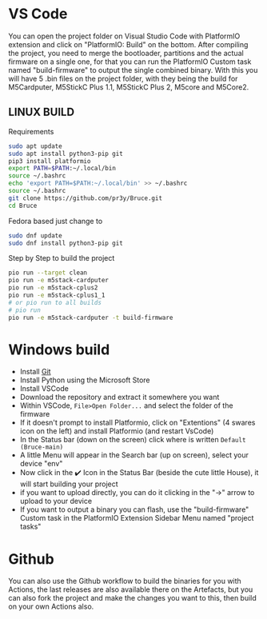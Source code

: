 # VS Code
You can open the project folder on Visual Studio Code with PlatformIO extension and click on "PlatformIO: Build" on the bottom.
After compiling the project, you need to merge the bootloader, partitions and the actual firmware on a single one, for that you can run the PlatformIO Custom task named "build-firmware" to output the single combined binary.
With this you will have 5 .bin files on the project folder, with they being the build for M5Cardputer, M5StickC Plus 1.1, M5StickC Plus 2, M5core and M5Core2. 

## LINUX BUILD
Requirements
```sh
sudo apt update
sudo apt install python3-pip git
pip3 install platformio
export PATH=$PATH:~/.local/bin
source ~/.bashrc
echo 'export PATH=$PATH:~/.local/bin' >> ~/.bashrc
source ~/.bashrc
git clone https://github.com/pr3y/Bruce.git
cd Bruce
```
Fedora based just change to
```sh
sudo dnf update
sudo dnf install python3-pip git
```

Step by Step to build the project

```sh
pio run --target clean
pio run -e m5stack-cardputer
pio run -e m5stack-cplus2
pio run -e m5stack-cplus1_1 
# or pio run to all builds
# pio run
pio run -e m5stack-cardputer -t build-firmware
```

# Windows build
* Install [Git](https://git-scm.com/download/win)
* Install Python using the Microsoft Store
* Install VSCode
* Download the repository and extract it somewhere you want
* Within VSCode, `File>Open Folder...` and select the folder of the firmware
* If it doesn't prompt to install Platformio, click on "Extentions" (4 swares icon on the left) and install Platformio (and restart VsCode)
* In the Status bar (down on the screen) click where is written `Default (Bruce-main)`
* A little Menu will appear in the Search bar (up on screen), select your device "env"
* Now click in the :heavy_check_mark: Icon in the Status Bar (beside the cute little House), it will start building your project
* if you want to upload directly, you can do it clicking in the "->" arrow to upload to your device
* If you want to output a binary you can flash, use the "build-firmware" Custom task in the PlatformIO Extension Sidebar Menu named "project tasks"


# Github
You can also use the Github workflow to build the binaries for you with Actions, the last releases are also available there on the Artefacts, but you can also fork the project and make the changes you want to this, then build on your own Actions also.